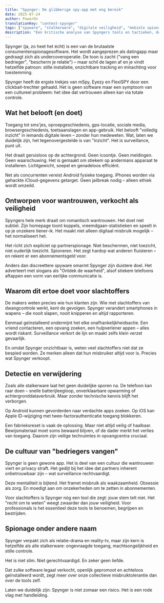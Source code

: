 ```yaml
---
title: "Spynger: De glibberige spy-app met eng bereik"
date: 2025-07-24
author: PowerOn
translationKey: "context-spynger"
tags: ["spyware", "stalkerware", "digitale veiligheid", "mobiele spionage", "empowerment voor slachtoffers"]
description: "Een kritische analyse van Spyngers tools en tactieken, de bedreigingen voor slachtoffers en praktische detectiestrategieën voor opvangcentra."
---
```


Spynger (ja, zo heet het écht) is een van de brutaalste consumentenspionagesoftware. Het wordt aangeprezen als datingapp maar gedraagt zich als undercoveroperatie. De toon is zacht ("vang een bedrieger", "bescherm je relatie") – maar schil de lagen af en je vindt hetzelfde patroon: stille installatie, onzichtbare tracking en minachting voor toestemming.

Spynger heeft de ergste trekjes van mSpy, Eyezy en FlexiSPY door een clickbait-trechter gehaald. Het is geen software maar een symptoom van een cultureel probleem: het idee dat vertrouwen alleen kan via totale controle.

## Wat het belooft (en doet)

Toegang tot sms'jes, oproepgeschiedenis, gps-locatie, sociale media, browsergeschiedenis, toetsaanslagen en app-gebruik. Het belooft "volledig inzicht" in iemands digitale leven – zonder hun medeweten. Wat, laten we duidelijk zijn, het tegenovergestelde is van "inzicht". Het is surveillance, punt uit.

Het draait geruisloos op de achtergrond. Geen icoontje. Geen meldingen. Geen waarschuwing. Het is gemaakt om stiekem op andermans apparaat te installeren. Lichtgewicht, soepel en genadeloos efficiënt.

Net als concurrenten vereist Android fysieke toegang. iPhones worden via gehackte iCloud-gegevens getarget. Geen jailbreak nodig – alleen ethiek wordt omzeild.

## Ontworpen voor wantrouwen, verkocht als veiligheid

Spyngers hele merk draait om romantisch wantrouwen. Het doet niet subtiel. Zijn homepage toont koppels, vreemdgaan-statistieken en speelt in op je onzekere tiener-ik. Het maakt niet alleen digitaal misbruik mogelijk – het normaliseert het.

Het richt zich expliciet op partnerspionage. Niet beschermen, niet toezicht, niet ouderlijk toezicht. Spioneren. Het zegt hardop wat anderen fluisteren – en rekent er een abonnementsgeld voor.

Anders dan discreettere spyware omarmt Spynger zijn duistere doel. Het adverteert met slogans als "Ontdek de waarheid", alsof stiekem telefoons aftappen een vorm van eerlijke communicatie is.

## Waarom dit ertoe doet voor slachtoffers

De makers weten precies wie hun klanten zijn. Wie met slachtoffers van dwangcontrole werkt, kent de gevolgen. Spynger verandert smartphones in wapens – die nooit slapen, nooit knipperen en altijd rapporteren.

Eenmaal geïnstalleerd ondermijnt het elke onafhankelijkheidsactie. Een vriend contacteren, een opvang zoeken, een hulpverlener appen – alles wordt riskant. Surveillance verkort de lijn en maakt zelfs klein verzet gevaarlijk.

En omdat Spynger onzichtbaar is, weten veel slachtoffers niet dat ze bespied worden. Ze merken alleen dat hun misbruiker altijd voor is. Precies wat Spynger verkoopt.

## Detectie en verwijdering

Zoals alle stalkerware laat het geen duidelijke sporen na. De telefoon kan raar doen – snelle batterijleegloop, onverklaarbare opwarming of achtergronddataverbruik. Maar zonder technische kennis blijft het verborgen.

Op Android kunnen gevorderden naar verdachte apps zoeken. Op iOS kan Apple ID-wijziging met twee-factorauthenticatie toegang blokkeren.

Een fabrieksreset is vaak de oplossing. Maar niet altijd veilig of haalbaar. Bewijsmateriaal moet soms bewaard blijven, of de dader merkt het verlies van toegang. Daarom zijn veilige techruimtes in opvangcentra cruciaal.

## De cultuur van "bedriegers vangen"

Spynger is geen gewone app. Het is deel van een cultuur die wantrouwen viert en privacy straft. Het gedijt bij het idee dat partners inherent onbetrouwbaar zijn – wat surveillance rechtvaardigt.

Deze mentaliteit is bijtend. Het framet misbruik als waakzaamheid. Obsessie als zorg. En moedigt aan om onzekerheden om te zetten in abonnementen.

Voor slachtoffers is Spynger nóg een tool die zegt: jouw stem telt niet. Het "recht om te weten" weegt zwaarder dan jouw veiligheid. Voor professionals is het essentieel deze tools te benoemen, begrijpen en bestrijden.

## Spionage onder andere naam

Spynger verpakt zich als relatie-drama en reality-tv, maar zijn kern is hetzelfde als alle stalkerware: ongevraagde toegang, machtsongelijkheid en stille controle.

Het is niet slim. Niet gerechtvaardigd. En zeker geen liefde.

Dat zulke software legaal verkocht, openlijk gepromoot en achteloos geïnstalleerd wordt, zegt meer over onze collectieve misbruiktolerantie dan over de tools zelf.

Laten we duidelijk zijn: Spynger is niet zomaar een risico. Het is een rode vlag met handleiding.
